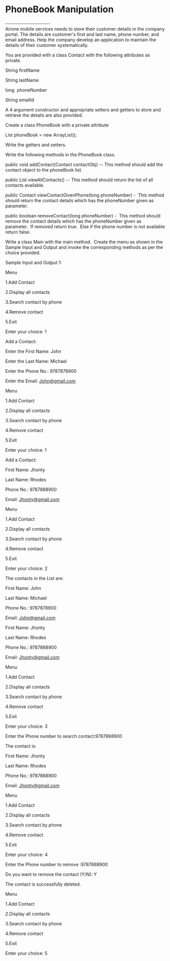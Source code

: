 # PhoneBook Manipulation

----------------------\
Airone mobile services needs to store their customer details in the company portal. The details are customer's first and last name, phone number, and email address. Help the company develop an application to maintain the details of their customer systematically.

You are provided with a class Contact with the following attributes as private.

String firstName

String lastName

long  phoneNumber

String emailId

A 4 argument constructor and appropriate setters and getters to store and retrieve the details are also provided.

Create a class PhoneBook with a private attribute

List<Contact> phoneBook = new ArrayList<Contact>();

Write the getters and setters.

Write the following methods in the PhoneBook class.

public void addContact(Contact contactObj) -- This method should add the contact object to the phoneBook list.

public List<Contact> viewAllContacts() -- This method should return the list of all contacts available.

public Contact viewContactGivenPhone(long phoneNumber) -  This method should return the contact details which has the phoneNumber given as parameter.

public boolean removeContact(long phoneNumber) -  This method should remove the contact details which has the phoneNumber given as parameter.  If removed return true.  Else if the phone number is not available return false.

Write a class Main with the main method.  Create the menu as shown in the Sample Input and Output and invoke the corresponding methods as per the choice provided.

Sample Input and Output 1:

Menu

1.Add Contact

2.Display all contacts

3.Search contact by phone

4.Remove contact

5.Exit

Enter your choice: 1

Add a Contact:

Enter the First Name: John

Enter the Last Name: Michael

Enter the Phone No.: 9787878900

Enter the Email: <John@gmail.com>

Menu

1.Add Contact

2.Display all contacts

3.Search contact by phone

4.Remove contact

5.Exit

Enter your choice: 1

Add a Contact:

First Name: Jhonty

Last Name: Rhodes

Phone No.: 9787888900

Email: <Jhonty@gmail.com>

Menu

1.Add Contact

2.Display all contacts

3.Search contact by phone

4.Remove contact

5.Exit

Enter your choice: 2

The contacts in the List are:

First Name: John

Last Name: Michael

Phone No.: 9787878900

Email: <John@gmail.com>

First Name: Jhonty

Last Name: Rhodes

Phone No.: 9787888900

Email: <Jhonty@gmail.com>

Menu

1.Add Contact

2.Display all contacts

3.Search contact by phone

4.Remove contact

5.Exit

Enter your choice: 3

Enter the Phone number to search contact:9787888900

The contact is:

First Name: Jhonty

Last Name: Rhodes

Phone No.: 9787888900

Email: <Jhonty@gmail.com>

Menu

1.Add Contact

2.Display all contacts

3.Search contact by phone

4.Remove contact

5.Exit

Enter your choice: 4

Enter the Phone number to remove :9787888900

Do you want to remove the contact (Y/N): Y

The contact is successfully deleted.

Menu

1.Add Contact

2.Display all contacts

3.Search contact by phone

4.Remove contact

5.Exit

Enter your choice: 5
